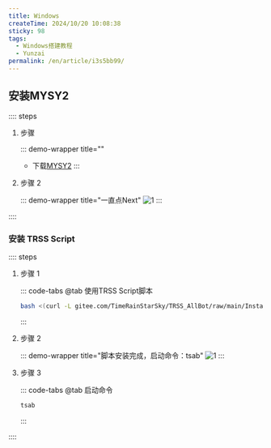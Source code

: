 ```yaml
---
title: Windows
createTime: 2024/10/20 10:08:38
sticky: 98
tags:
  - Windows搭建教程
  - Yunzai
permalink: /en/article/i3s5bb99/
---
```


## 安装MYSY2

:::: steps
1. 步骤

   ::: demo-wrapper title=""
   - 下载[MYSY2](https://gitee.com/qianzhi11_admin/docs/releases/download/1.0/msys2-x86_64-20240727.exe)
   :::

2. 步骤 2

   ::: demo-wrapper title="一直点Next"
   ![1](/images/TRSS/Windows/1/1.png)
   :::

::::

### 安装 TRSS Script

:::: steps
1. 步骤 1

   ::: code-tabs
   @tab 使用TRSS Script脚本

   ```bash
   bash <(curl -L gitee.com/TimeRainStarSky/TRSS_AllBot/raw/main/Install.sh)
   ```

   :::

2. 步骤 2

   ::: demo-wrapper title="脚本安装完成，启动命令：tsab"
   ![1](/images/TRSS/Windows/1/2.png)
   :::

3. 步骤 3

   ::: code-tabs
   @tab 启动命令

   ```bash
   tsab
   ```
   
   :::

::::